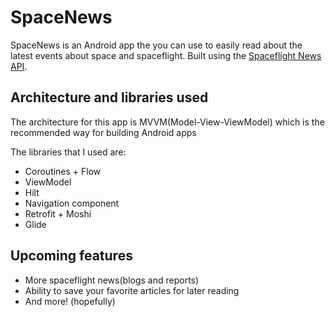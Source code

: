 # SpaceNews

SpaceNews is an Android app the you can use to easily read about the latest events about space and spaceflight.
Built using the [Spaceflight News API](https://spaceflightnewsapi.net).


## Architecture and libraries used

The architecture for this app is MVVM(Model-View-ViewModel) which is the recommended way for building Android apps

The libraries that I used are:
- Coroutines + Flow
- ViewModel
- Hilt
- Navigation component
- Retrofit + Moshi
- Glide

## Upcoming features

- More spaceflight news(blogs and reports)
- Ability to save your favorite articles for later reading
- And more! (hopefully)